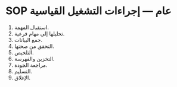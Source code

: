 # SOP عام — إجراءات التشغيل القياسية

1. استقبال المهمة.
2. تحليلها إلى مهام فرعية.
3. جمع البيانات.
4. التحقق من صحتها.
5. التلخيص.
6. التخزين والفهرسة.
7. مراجعة الجودة.
8. التسليم.
9. الإغلاق.

